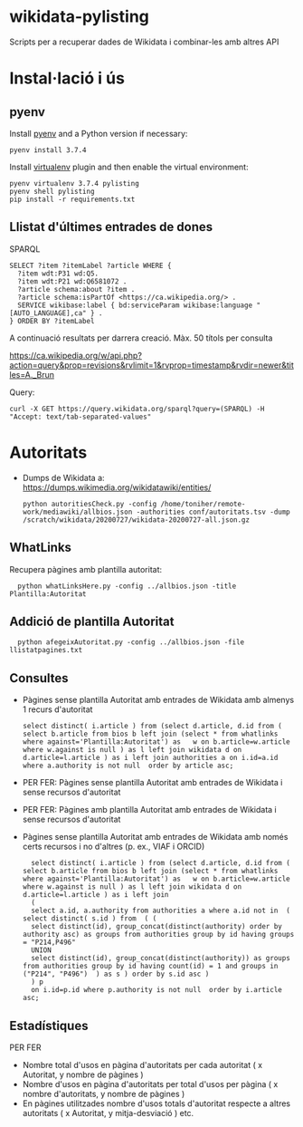 # wikidata-pylisting
Scripts per a recuperar dades de Wikidata i combinar-les amb altres API

# Instal·lació i ús

## pyenv

Install [pyenv](https://github.com/pyenv/pyenv) and a Python version if necessary:

    pyenv install 3.7.4

Install [virtualenv](https://github.com/pyenv/pyenv-virtualenv) plugin and then enable the virtual environment:

    pyenv virtualenv 3.7.4 pylisting
    pyenv shell pylisting
    pip install -r requirements.txt

## Llistat d'últimes entrades de dones

SPARQL

    SELECT ?item ?itemLabel ?article WHERE {
      ?item wdt:P31 wd:Q5.
      ?item wdt:P21 wd:Q6581072 .
      ?article schema:about ?item .
      ?article schema:isPartOf <https://ca.wikipedia.org/> .
      SERVICE wikibase:label { bd:serviceParam wikibase:language "[AUTO_LANGUAGE],ca" } .
    } ORDER BY ?itemLabel

A continuació resultats per darrera creació. Màx. 50 títols per consulta

https://ca.wikipedia.org/w/api.php?action=query&prop=revisions&rvlimit=1&rvprop=timestamp&rvdir=newer&titles=A._Brun

Query:

    curl -X GET https://query.wikidata.org/sparql?query=(SPARQL) -H "Accept: text/tab-separated-values"

# Autoritats

* Dumps de Wikidata a: https://dumps.wikimedia.org/wikidatawiki/entities/

      python autoritiesCheck.py -config /home/toniher/remote-work/mediawiki/allbios.json -authorities conf/autoritats.tsv -dump /scratch/wikidata/20200727/wikidata-20200727-all.json.gz

## WhatLinks

Recupera pàgines amb plantilla autoritat:

      python whatLinksHere.py -config ../allbios.json -title  Plantilla:Autoritat


## Addició de plantilla Autoritat

      python afegeixAutoritat.py -config ../allbios.json -file llistatpagines.txt

## Consultes

* Pàgines sense plantilla Autoritat amb entrades de Wikidata amb almenys 1 recurs d'autoritat

      select distinct( i.article ) from (select d.article, d.id from ( select b.article from bios b left join (select * from whatlinks where against='Plantilla:Autoritat') as   w on b.article=w.article where w.against is null ) as l left join wikidata d on d.article=l.article ) as i left join authorities a on i.id=a.id where a.authority is not null  order by article asc;

* PER FER: Pàgines sense plantilla Autoritat amb entrades de Wikidata i sense recursos d'autoritat
* PER FER: Pàgines amb plantilla Autoritat amb entrades de Wikidata i sense recursos d'autoritat

* Pàgines sense plantilla Autoritat amb entrades de Wikidata amb només certs recursos i no d'altres (p. ex., VIAF i ORCID)

        select distinct( i.article ) from (select d.article, d.id from ( select b.article from bios b left join (select * from whatlinks where against='Plantilla:Autoritat') as   w on b.article=w.article where w.against is null ) as l left join wikidata d on d.article=l.article ) as i left join 
        (
        select a.id, a.authority from authorities a where a.id not in  ( select distinct( s.id ) from  ( ( 
        select distinct(id), group_concat(distinct(authority) order by authority asc) as groups from authorities group by id having groups = "P214,P496" 
        UNION
        select distinct(id), group_concat(distinct(authority)) as groups from authorities group by id having count(id) = 1 and groups in ("P214", "P496")  ) as s ) order by s.id asc ) 
        ) p 
        on i.id=p.id where p.authority is not null  order by i.article asc;

## Estadístiques

PER FER

* Nombre total d'usos en pàgina d'autoritats per cada autoritat ( x Autoritat, y nombre de pàgines )
* Nombre d'usos en pàgina d'autoritats per total d'usos per pàgina ( x nombre d'autoritats, y nombre de pàgines )
* En pàgines utilitzades nombre d'usos totals d'autoritat respecte a altres autoritats ( x Autoritat, y mitja-desviació )
etc.
